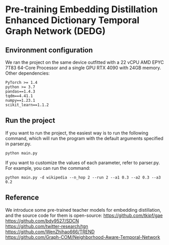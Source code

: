 # Pre-training Embedding Distillation Enhanced Dictionary Temporal Graph Network (DEDG)
## Environment configuration
We ran the project on the same device outfitted with a 22 vCPU AMD EPYC 7T83 64-Core Processor and a single GPU RTX 4090 with 24GB memory.
Other dependencies:
```
PyTorch >= 1.4
python >= 3.7
pandas==1.4.3
tqdm==4.41.1
numpy==1.23.1
scikit_learn==1.1.2
```

## Run the project
If you want to run the project, the easiest way is to run the following command, which will run the program with the default arguments specified in parser.py. 
```
python main.py
```
If you want to customize the values of each parameter, refer to parser.py. For example, you can run the command:
```
python main.py -d wikipedia --n_hop 2 --run 2 --a1 0.3 --a2 0.3 --a3 0.2
```

## Reference
We introduce some pre-trained teacher models for embedding distillation, and the source code for them is open-source:
https://github.com/tkipf/gae <br>
https://github.com/bdy9527/SDCN <br>
https://github.com/twitter-research/tgn <br>
https://github.com/WenZhihao666/TREND <br>
https://github.com/Graph-COM/Neighborhood-Aware-Temporal-Network 

